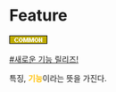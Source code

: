 # Feature

![Common](../../2TAT1C/Label_Common.png)

<a href="">#새로운 기능 릴리즈!</a>

특징, <span style="color:#FFBF00; font-weight:bold;">기능</span>이라는 뜻을 가진다.
